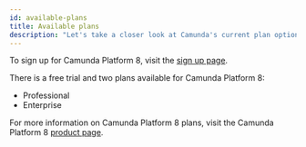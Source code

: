 ```yaml
---
id: available-plans
title: Available plans
description: "Let's take a closer look at Camunda's current plan options."
---
```


To sign up for Camunda Platform 8, visit the [sign up page](https://accounts.cloud.camunda.io/signup).

There is a free trial and two plans available for Camunda Platform 8:

- Professional
- Enterprise

For more information on Camunda Platform 8 plans, visit the Camunda Platform 8 [product page](https://camunda.com/products/cloud/).
